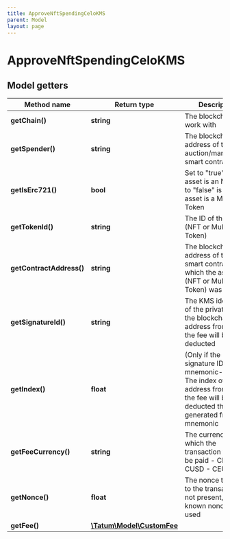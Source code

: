 ```yaml
---
title: ApproveNftSpendingCeloKMS
parent: Model
layout: page
---
```


# ApproveNftSpendingCeloKMS

## Model getters

Method name | Return type | Description | Notes
------------ | ------------- | ------------- | -------------
**getChain()** | **string** | The blockchain to work with | ex.: `CELO`
**getSpender()** | **string** | The blockchain address of the auction/marketplace smart contract | ex.: `0x687422eEA2cB73B5d3e242bA5456b782919AFc85`
**getIsErc721()** | **bool** | Set to "true" if the asset is an NFT; set to "false" is the asset is a Multi Token | ex.: `true`
**getTokenId()** | **string** | The ID of the asset (NFT or Multi Token) | ex.: `100000`
**getContractAddress()** | **string** | The blockchain address of the smart contract from which the asset (NFT or Multi Token) was minted | ex.: `0x687422eEA2cB73B5d3e242bA5456b782919AFc85`
**getSignatureId()** | **string** | The KMS identifier of the private key of the blockchain address from which the fee will be deducted | ex.: `26d3883e-4e17-48b3-a0ee-09a3e484ac83`
**getIndex()** | **float** | (Only if the signature ID is mnemonic-based) The index of the address from which the fee will be deducted that was generated from the mnemonic | ex.: `null` [optional]
**getFeeCurrency()** | **string** | The currency in which the transaction fee will be paid - CELO - CUSD - CEUR | ex.: `null`
**getNonce()** | **float** | The nonce to be set to the transaction; if not present, the last known nonce will be used | ex.: `1` [optional]
**getFee()** | [**\Tatum\Model\CustomFee**](../CustomFee) |  | ex.: `null` [optional]

